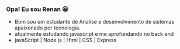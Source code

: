 ### Opa! Eu sou Renan 😀

- Bom sou um estudante de Analise e desenvolvimento de sistemas apaixonado por tecnologia.
- atualmente estudando javascript e me aprofundando no back end
- javaScript | Node js | Html | CSS | Express 

